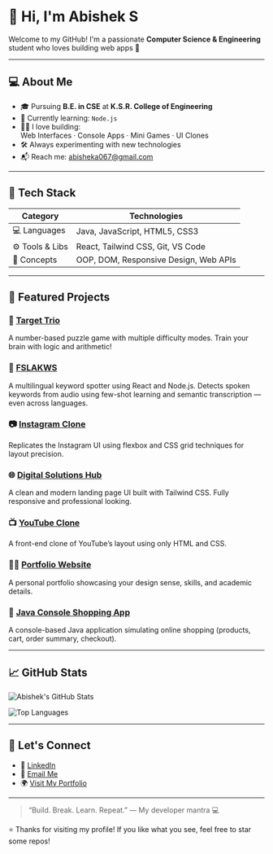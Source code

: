 # 👋 Hi, I'm Abishek S

Welcome to my GitHub! I'm a passionate **Computer Science & Engineering** student who loves building web apps 🚀

---

## 💻 About Me

- 🎓 Pursuing **B.E. in CSE** at **K.S.R. College of Engineering**
- 🌱 Currently learning: `Node.js`
- 👨‍💻 I love building:  
  Web Interfaces · Console Apps · Mini Games · UI Clones
- 🛠 Always experimenting with new technologies
- 📬 Reach me: [abisheka067@gmail.com](mailto:abisheka067@gmail.com)

---

## 🧰 Tech Stack

| Category       | Technologies                             |
|----------------|------------------------------------------|
| 💻 Languages    | Java, JavaScript, HTML5, CSS3            |
| ⚙️ Tools & Libs | React, Tailwind CSS, Git, VS Code        |
| 🧱 Concepts     | OOP, DOM, Responsive Design, Web APIs    |

---

## 🚀 Featured Projects

### 🎯 [Target Trio](https://abisheks2004.github.io/Target-Trio/)  
A number-based puzzle game with multiple difficulty modes. Train your brain with logic and arithmetic!

### 🧠 [FSLAKWS](https://github.com/abisheks2004/fslakws)  
A multilingual keyword spotter using React and Node.js. Detects spoken keywords from audio using few-shot learning and semantic transcription — even across languages.

### 📷 [Instagram Clone](https://abisheks2004.github.io/instagram-clone/)  
Replicates the Instagram UI using flexbox and CSS grid techniques for layout precision.

### 🌐 [Digital Solutions Hub](https://abisheks2004.github.io/Digital_Solutions_Hug/)  
A clean and modern landing page UI built with Tailwind CSS. Fully responsive and professional looking.

### 📺 [YouTube Clone](https://abisheks2004.github.io/youtube-clone/)  
A front-end clone of YouTube’s layout using only HTML and CSS.

### 👨‍💼 [Portfolio Website](https://abisheks2004.github.io/Portfolio/)  
A personal portfolio showcasing your design sense, skills, and academic details.

### 🛒 [Java Console Shopping App](https://github.com/abisheks2004/Java-Console-App)  
A console-based Java application simulating online shopping (products, cart, order summary, checkout).

---

## 📈 GitHub Stats

![Abishek's GitHub Stats](https://github-readme-stats.vercel.app/api?username=abisheks2004&show_icons=true&theme=radical&hide_title=true)

![Top Languages](https://github-readme-stats.vercel.app/api/top-langs/?username=abisheks2004&layout=compact&theme=radical)

---

## 🤝 Let's Connect

- 🔗 [LinkedIn](https://www.linkedin.com/in/abishek-s-3aa542269)
- 📧 [Email Me](mailto:abisheka067@gmail.com)
- 🌍 [Visit My Portfolio](https://abisheks2004.github.io/Portfolio/)

---

> “Build. Break. Learn. Repeat.” — My developer mantra 💻

⭐ Thanks for visiting my profile! If you like what you see, feel free to star some repos!
